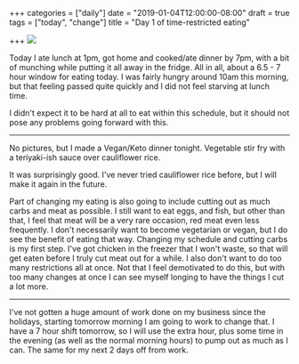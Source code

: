 +++
categories = ["daily"]
date = "2019-01-04T12:00:00-08:00"
draft = true
tags = ["today", "change"]
title = "Day 1 of time-restricted eating"

+++
![](/uploads/IMG_8795.JPG)

Today I ate lunch at 1pm, got home and cooked/ate dinner by 7pm, with a bit of munching while putting it all away in the fridge. All in all, about a 6.5 - 7 hour window for eating today. I was fairly hungry around 10am this morning, but that feeling passed quite quickly and I did not feel starving at lunch time. 

I didn't expect it to be hard at all to eat within this schedule, but it should not pose any problems going forward with this.

***

No pictures, but I made a Vegan/Keto dinner tonight. Vegetable stir fry with a teriyaki-ish sauce over cauliflower rice. 

It was surprisingly good. I've never tried cauliflower rice before, but I will make it again in the future.

Part of changing my eating is also going to include cutting out as much carbs and meat as possible. I still want to eat eggs, and fish, but other than that, I feel that meat will be a very rare occasion, red meat even less frequently. I don't necessarily want to become vegetarian or vegan, but I do see the benefit of eating that way. Changing my schedule and cutting carbs is my first step. I've got chicken in the freezer that I won't waste, so that will get eaten before I truly cut meat out for a while. I also don't want to do too many restrictions all at once. Not that I feel demotivated to do this, but with too many changes at once I can see myself longing to have the things I cut a lot more.

***

I've not gotten a huge amount of work done on my business since the holidays, starting tomorrow morning I am going to work to change that. I have a 7 hour shift tomorrow, so I will use the extra hour, plus some time in the evening (as well as the normal morning hours) to pump out as much as I can. The same for my next 2 days off from work.